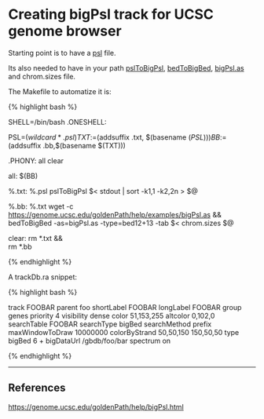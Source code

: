 # Creating bigPsl track for UCSC genome browser

Starting point is to have a [psl](https://genome.ucsc.edu/FAQ/FAQformat.html#format2) file. 

Its also needed to have in your path [pslToBigPsl](http://hgdownload.soe.ucsc.edu/admin/exe/linux.x86_64/pslToBigPsl), 
[bedToBigBed](http://hgdownload.soe.ucsc.edu/admin/exe/linux.x86_64/bedToBigBed), [bigPsl.as](https://genome.ucsc.edu/goldenPath/help/examples/bigPsl.as) and 
chrom.sizes file.

The Makefile to automatize it is:

{% highlight bash %}

SHELL=/bin/bash
.ONESHELL:

PSL=$(wildcard *.psl)
TXT:=$(addsuffix .txt, $(basename $(PSL)))
BB:=$(addsuffix .bb,$(basename $(TXT)))

.PHONY: all clear


all: $(BB)


%.txt: %.psl
        pslToBigPsl $< stdout | sort -k1,1 -k2,2n > $@

%.bb: %.txt
        wget -c https://genome.ucsc.edu/goldenPath/help/examples/bigPsl.as && \
        bedToBigBed -as=bigPsl.as -type=bed12+13 -tab $< chrom.sizes $@

clear:
        rm *.txt && \
        rm *.bb


{% endhighlight %}

A trackDb.ra snippet:


{% highlight bash %}

track FOOBAR
parent foo
shortLabel FOOBAR
longLabel FOOBAR
group genes
priority 4
visibility dense
color 51,153,255
altcolor 0,102,0
searchTable FOOBAR
searchType bigBed
searchMethod prefix
maxWindowToDraw 10000000
colorByStrand 50,50,150 150,50,50
type bigBed 6 +
bigDataUrl /gbdb/foo/bar
spectrum on

{% endhighlight %}

___

## References

https://genome.ucsc.edu/goldenPath/help/bigPsl.html



